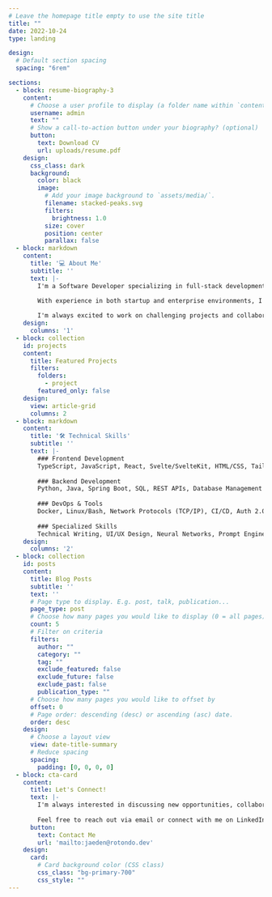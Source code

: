 ```yaml
---
# Leave the homepage title empty to use the site title
title: ""
date: 2022-10-24
type: landing

design:
  # Default section spacing
  spacing: "6rem"

sections:
  - block: resume-biography-3
    content:
      # Choose a user profile to display (a folder name within `content/authors/`)
      username: admin
      text: ""
      # Show a call-to-action button under your biography? (optional)
      button:
        text: Download CV
        url: uploads/resume.pdf
    design:
      css_class: dark
      background:
        color: black
        image:
          # Add your image background to `assets/media/`.
          filename: stacked-peaks.svg
          filters:
            brightness: 1.0
          size: cover
          position: center
          parallax: false
  - block: markdown
    content:
      title: '💻 About Me'
      subtitle: ''
      text: |-
        I'm a Software Developer specializing in full-stack development with a passion for creating efficient, scalable applications. My expertise spans modern web technologies, AI/ML applications, and collaborative software solutions.

        With experience in both startup and enterprise environments, I've delivered critical security solutions, performance optimizations, and innovative features that directly impact business outcomes.
        
        I'm always excited to work on challenging projects and collaborate with teams that push the boundaries of technology. Let's connect! 🚀
    design:
      columns: '1'
  - block: collection
    id: projects
    content:
      title: Featured Projects
      filters:
        folders:
          - project
        featured_only: false
    design:
      view: article-grid
      columns: 2
  - block: markdown
    content:
      title: '🛠️ Technical Skills'
      subtitle: ''
      text: |-
        ### Frontend Development
        TypeScript, JavaScript, React, Svelte/SvelteKit, HTML/CSS, Tailwind CSS, MUI
        
        ### Backend Development
        Python, Java, Spring Boot, SQL, REST APIs, Database Management
        
        ### DevOps & Tools
        Docker, Linux/Bash, Network Protocols (TCP/IP), CI/CD, Auth 2.0, Jenkins
        
        ### Specialized Skills
        Technical Writing, UI/UX Design, Neural Networks, Prompt Engineering, LLM Integration
    design:
      columns: '2'
  - block: collection
    id: posts
    content:
      title: Blog Posts
      subtitle: ''
      text: ''
      # Page type to display. E.g. post, talk, publication...
      page_type: post
      # Choose how many pages you would like to display (0 = all pages)
      count: 5
      # Filter on criteria
      filters:
        author: ""
        category: ""
        tag: ""
        exclude_featured: false
        exclude_future: false
        exclude_past: false
        publication_type: ""
      # Choose how many pages you would like to offset by
      offset: 0
      # Page order: descending (desc) or ascending (asc) date.
      order: desc
    design:
      # Choose a layout view
      view: date-title-summary
      # Reduce spacing
      spacing:
        padding: [0, 0, 0, 0]
  - block: cta-card
    content:
      title: Let's Connect!
      text: |-
        I'm always interested in discussing new opportunities, collaborating on innovative projects, or just having a chat about technology.
        
        Feel free to reach out via email or connect with me on LinkedIn!
      button:
        text: Contact Me
        url: 'mailto:jaeden@rotondo.dev'
    design:
      card:
        # Card background color (CSS class)
        css_class: "bg-primary-700"
        css_style: ""
---
```

